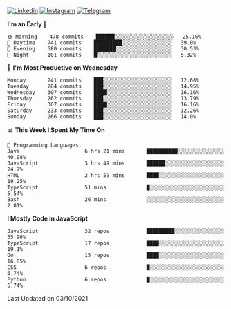 [![Linkedin](https://img.shields.io/badge/-Archie-blue?style=flat-square&labelColor=gray&logo=Linkedin&logoColor=white&link=https://www.linkedin.com/in/archisdi)](https://www.linkedin.com/in/archisdi)
[![Instagram](https://img.shields.io/badge/-@archisdi-orange?style=flat-square&labelColor=gray&logo=Instagram&logoColor=white&link=https://www.instagram.com/archisdi)](https://www.instagram.com/archisdi)
[![Telegram](https://img.shields.io/badge/-aai-informational?style=flat-square&labelColor=gray&logo=telegram&logoColor=white&link=https://t.me/archisdi)](https://t.me/archisdi)

<!--START_SECTION:waka-->
**I'm an Early 🐤** 

```text
🌞 Morning    478 commits    ██████░░░░░░░░░░░░░░░░░░░   25.16% 
🌆 Daytime    741 commits    █████████░░░░░░░░░░░░░░░░   39.0% 
🌃 Evening    580 commits    ███████░░░░░░░░░░░░░░░░░░   30.53% 
🌙 Night      101 commits    █░░░░░░░░░░░░░░░░░░░░░░░░   5.32%

```
📅 **I'm Most Productive on Wednesday** 

```text
Monday       241 commits    ███░░░░░░░░░░░░░░░░░░░░░░   12.68% 
Tuesday      284 commits    ███░░░░░░░░░░░░░░░░░░░░░░   14.95% 
Wednesday    307 commits    ████░░░░░░░░░░░░░░░░░░░░░   16.16% 
Thursday     262 commits    ███░░░░░░░░░░░░░░░░░░░░░░   13.79% 
Friday       307 commits    ████░░░░░░░░░░░░░░░░░░░░░   16.16% 
Saturday     233 commits    ███░░░░░░░░░░░░░░░░░░░░░░   12.26% 
Sunday       266 commits    ███░░░░░░░░░░░░░░░░░░░░░░   14.0%

```


📊 **This Week I Spent My Time On** 

```text
💬 Programming Languages: 
Java                     6 hrs 21 mins       ██████████░░░░░░░░░░░░░░░   40.98% 
JavaScript               3 hrs 49 mins       ██████░░░░░░░░░░░░░░░░░░░   24.7% 
HTML                     2 hrs 59 mins       ████░░░░░░░░░░░░░░░░░░░░░   19.25% 
TypeScript               51 mins             █░░░░░░░░░░░░░░░░░░░░░░░░   5.54% 
Bash                     26 mins             ░░░░░░░░░░░░░░░░░░░░░░░░░   2.81%

```

**I Mostly Code in JavaScript** 

```text
JavaScript               32 repos            █████████░░░░░░░░░░░░░░░░   35.96% 
TypeScript               17 repos            ████░░░░░░░░░░░░░░░░░░░░░   19.1% 
Go                       15 repos            ████░░░░░░░░░░░░░░░░░░░░░   16.85% 
CSS                      6 repos             █░░░░░░░░░░░░░░░░░░░░░░░░   6.74% 
Python                   6 repos             █░░░░░░░░░░░░░░░░░░░░░░░░   6.74%

```



 Last Updated on 03/10/2021
<!--END_SECTION:waka-->